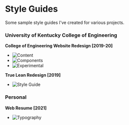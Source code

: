 # Style Guides
Some sample style guides I've created for various projects.

### University of Kentucky College of Engineering
**College of Engineering Website Redesign [2019-20]**
- ![Content](coe_style-guide--content.png)
- ![Components](coe_style-guide--components.png)
- ![Experimental](coe_style-guide--experimental.png)

**True Lean Redesign [2019]**
- ![Style Guide](true-lean_style-guide.png)

### Personal
**Web Resume [2021]**
- ![Typography](web-resume_style-guide--typography.png)
